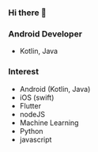 ### Hi there 👋

### Android Developer
  - Kotlin, Java

### Interest
  - Android (Kotlin, Java)
  - iOS (swift)
  - Flutter
  - nodeJS
  - Machine Learning
  - Python
  - javascript
  
<!--
**jin0yoon/jin0yoon** is a ✨ _special_ ✨ repository because its `README.md` (this file) appears on your GitHub profile.

Here are some ideas to get you started:

- 🔭 I’m currently working on ...
- 🌱 I’m currently learning ...
- 👯 I’m looking to collaborate on ...
- 🤔 I’m looking for help with ...
- 💬 Ask me about ...
- 📫 How to reach me: ...
- 😄 Pronouns: ...
- ⚡ Fun fact: ...
-->

